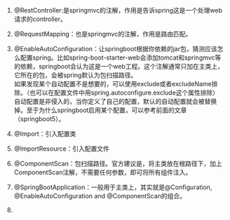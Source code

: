 1. @RestController:是springmvc的注解，作用是告诉spring这是一个处理web请求的controller。  
2. @RequestMapping：也是springmvc的注解，作用是路由匹配。
3. @EnableAutoConfiguration：让springboot根据你依赖的jar包，猜测应该怎么配置spring。比如spring-boot-starter-web会添加tomcat和springmvc等的依赖，springboot会认为这是一个web工程。这个注解通常只加在主类上，它所在的包，会被spring默认为包扫描路径。  
如果发现某个自动配置不是想要的，可以使用exclude或者excludeName排除。（也可以在配置文件中用spring.autoconfigure.exclude这个属性排除）     
自动配置是非侵入的，当你定义了自己的配置，默认的自动配置就会被替换掉。至于为什么springboot启用某个配置，可以参考前面的文章（springboot5）。

4. @Import：引入配置类
5. @ImportResource：引入配置文件
6. @ComponentScan：包扫描路径。官方建议是，将主类放在根路径下，加上ComponentScan注解，不需要任何参数，即可将所有组件注入。
7. @SpringBootApplication：一般用于主类上，其实就是@Configuration, @EnableAutoConfiguration and @ComponentScan的组合。
8.   
